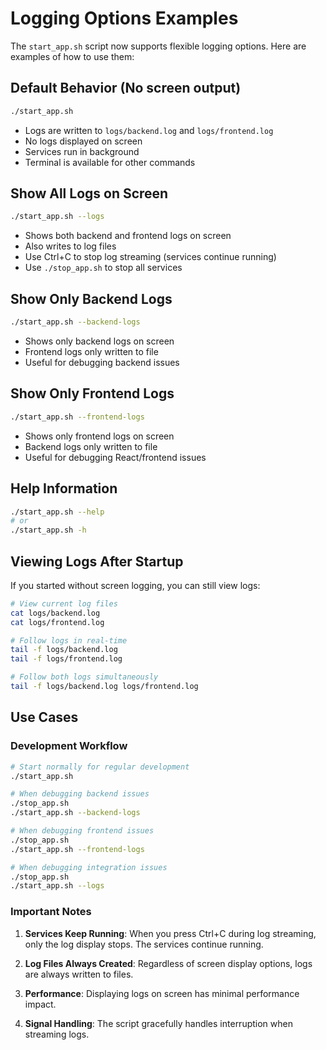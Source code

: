 # Logging Options Examples

The `start_app.sh` script now supports flexible logging options. Here are examples of how to use them:

## Default Behavior (No screen output)
```bash
./start_app.sh
```
- Logs are written to `logs/backend.log` and `logs/frontend.log`
- No logs displayed on screen
- Services run in background
- Terminal is available for other commands

## Show All Logs on Screen
```bash
./start_app.sh --logs
```
- Shows both backend and frontend logs on screen
- Also writes to log files
- Use Ctrl+C to stop log streaming (services continue running)
- Use `./stop_app.sh` to stop all services

## Show Only Backend Logs
```bash
./start_app.sh --backend-logs
```
- Shows only backend logs on screen
- Frontend logs only written to file
- Useful for debugging backend issues

## Show Only Frontend Logs
```bash
./start_app.sh --frontend-logs
```
- Shows only frontend logs on screen
- Backend logs only written to file
- Useful for debugging React/frontend issues

## Help Information
```bash
./start_app.sh --help
# or
./start_app.sh -h
```

## Viewing Logs After Startup

If you started without screen logging, you can still view logs:

```bash
# View current log files
cat logs/backend.log
cat logs/frontend.log

# Follow logs in real-time
tail -f logs/backend.log
tail -f logs/frontend.log

# Follow both logs simultaneously
tail -f logs/backend.log logs/frontend.log
```

## Use Cases

### Development Workflow
```bash
# Start normally for regular development
./start_app.sh

# When debugging backend issues
./stop_app.sh
./start_app.sh --backend-logs

# When debugging frontend issues  
./stop_app.sh
./start_app.sh --frontend-logs

# When debugging integration issues
./stop_app.sh
./start_app.sh --logs
```

### Important Notes

1. **Services Keep Running**: When you press Ctrl+C during log streaming, only the log display stops. The services continue running.

2. **Log Files Always Created**: Regardless of screen display options, logs are always written to files.

3. **Performance**: Displaying logs on screen has minimal performance impact.

4. **Signal Handling**: The script gracefully handles interruption when streaming logs.